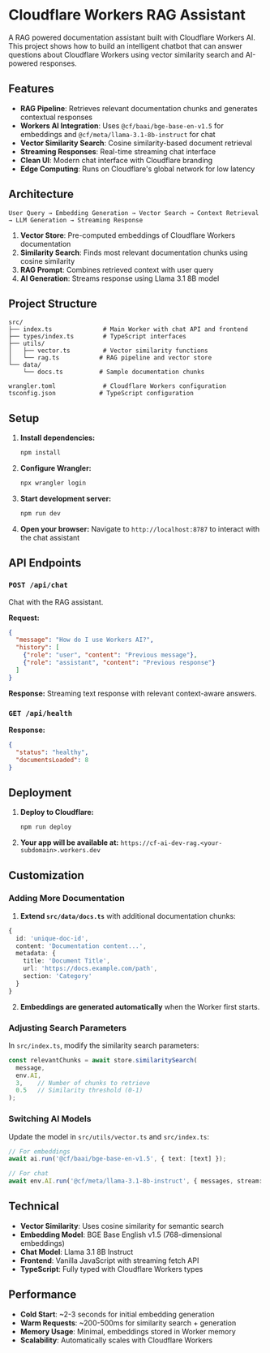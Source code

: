 # Cloudflare Workers RAG Assistant

A RAG  powered documentation assistant built with Cloudflare Workers AI. This project shows how to build an intelligent chatbot that can answer questions about Cloudflare Workers using vector similarity search and AI-powered responses.

## Features

-  **RAG Pipeline**: Retrieves relevant documentation chunks and generates contextual responses
-  **Workers AI Integration**: Uses `@cf/baai/bge-base-en-v1.5` for embeddings and `@cf/meta/llama-3.1-8b-instruct` for chat
-  **Vector Similarity Search**: Cosine similarity-based document retrieval
-  **Streaming Responses**: Real-time streaming chat interface
-  **Clean UI**: Modern chat interface with Cloudflare branding
-  **Edge Computing**: Runs on Cloudflare's global network for low latency

## Architecture

```
User Query → Embedding Generation → Vector Search → Context Retrieval → LLM Generation → Streaming Response
```

1. **Vector Store**: Pre-computed embeddings of Cloudflare Workers documentation
2. **Similarity Search**: Finds most relevant documentation chunks using cosine similarity
3. **RAG Prompt**: Combines retrieved context with user query
4. **AI Generation**: Streams response using Llama 3.1 8B model

## Project Structure

```
src/
├── index.ts              # Main Worker with chat API and frontend
├── types/index.ts        # TypeScript interfaces
├── utils/
│   ├── vector.ts         # Vector similarity functions
│   └── rag.ts           # RAG pipeline and vector store
└── data/
    └── docs.ts          # Sample documentation chunks

wrangler.toml             # Cloudflare Workers configuration
tsconfig.json            # TypeScript configuration
```

## Setup

1. **Install dependencies:**
   ```bash
   npm install
   ```

2. **Configure Wrangler:**
   ```bash
   npx wrangler login
   ```

3. **Start development server:**
   ```bash
   npm run dev
   ```

4. **Open your browser:**
   Navigate to `http://localhost:8787` to interact with the chat assistant

## API Endpoints

### `POST /api/chat`
Chat with the RAG assistant.

**Request:**
```json
{
  "message": "How do I use Workers AI?",
  "history": [
    {"role": "user", "content": "Previous message"},
    {"role": "assistant", "content": "Previous response"}
  ]
}
```

**Response:**
Streaming text response with relevant context-aware answers.

### `GET /api/health`

**Response:**
```json
{
  "status": "healthy",
  "documentsLoaded": 8
}
```

## Deployment

1. **Deploy to Cloudflare:**
   ```bash
   npm run deploy
   ```

2. **Your app will be available at:**
   `https://cf-ai-dev-rag.<your-subdomain>.workers.dev`

## Customization

### Adding More Documentation

1. **Extend `src/data/docs.ts`** with additional documentation chunks:

```typescript
{
  id: 'unique-doc-id',
  content: 'Documentation content...',
  metadata: {
    title: 'Document Title',
    url: 'https://docs.example.com/path',
    section: 'Category'
  }
}
```

2. **Embeddings are generated automatically** when the Worker first starts.

### Adjusting Search Parameters

In `src/index.ts`, modify the similarity search parameters:

```typescript
const relevantChunks = await store.similaritySearch(
  message, 
  env.AI, 
  3,    // Number of chunks to retrieve
  0.5   // Similarity threshold (0-1)
);
```

### Switching AI Models

Update the model in `src/utils/vector.ts` and `src/index.ts`:

```typescript
// For embeddings
await ai.run('@cf/baai/bge-base-en-v1.5', { text: [text] });

// For chat
await env.AI.run('@cf/meta/llama-3.1-8b-instruct', { messages, stream: true });
```

## Technical 

- **Vector Similarity**: Uses cosine similarity for semantic search
- **Embedding Model**: BGE Base English v1.5 (768-dimensional embeddings)
- **Chat Model**: Llama 3.1 8B Instruct
- **Frontend**: Vanilla JavaScript with streaming fetch API
- **TypeScript**: Fully typed with Cloudflare Workers types

## Performance

- **Cold Start**: ~2-3 seconds for initial embedding generation
- **Warm Requests**: ~200-500ms for similarity search + generation
- **Memory Usage**: Minimal, embeddings stored in Worker memory
- **Scalability**: Automatically scales with Cloudflare Workers

